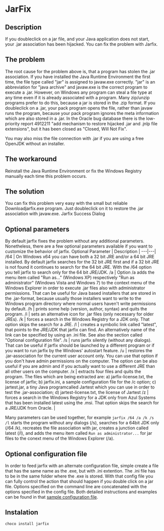 ﻿# JarFix

## Description

If you doubleclick on a jar file, and your Java application does not start, your .jar association has been hijacked. You can fix the problem with Jarfix.

## The problem

The root cause for the problem above is, that a program has stolen the .jar association. If you have installed the Java Runtime Environment the first time, the file type called "jar" is assigned to javaw.exe correctly. "jar" is an abbreviation for "java archive" and javaw.exe is the correct program to execute a .jar. However, on Windows any program can steal a file type at any time even if it is already associated with a program. Many zip/unzip programs prefer to do this, because a jar is stored in the .zip format.  If you doubleclick on a .jar, your pack program opens the file, rather than javaw runs the program, because your pack program ignores the meta information which are also stored in a .jar. In the Oracle bug database there is the low-priority report 4912211 "add mechanism to restore hijacked .jar and .jnlp file extensions", but it has been closed as "Closed, Will Not Fix".

You may also miss the file connection with .jar if you are using a free OpenJDK without an installer.

## The workaround

Reinstall the Java Runtime Environment or fix the Windows Registry manually each time this problem occurs.

## The solution

You can fix this problem very easy with the small but reliable Downloadjarfix.exe program. Just doubleclick on it to restore the .jar association with javaw.exe. 
Jarfix Success Dialog

## Optional parameters

By default jarfix fixes the problem without any additional parameters. Nonetheless, there are a few optional parameters available if you want to customize the behavior of jarfix.
Optional Parameter | Description |
---|---|
/64 | On Windows x64 you can have both a 32 bit JRE and/or a 64 bit JRE installed. By default jarfix searches for the 32 bit JRE first and if a 32 bit JRE is not found it continues to search for the 64 bit JRE. With the /64 option you tell jarfix to search only for the 64 bit JRE/JDK.
/a | Option /a adds the menu item called "Run as..." (Windows XP) respectively "Run as administrator" (Windows Vista and Windows 7) to the context menu of the Windows Explorer in order to execute .jar files also with administrator permissions. That can be useful for Java based installers that are stored in the .jar-format, because usually those installers want to write to the Windows program directory where normal users haven't write permissions by default.
/h | prints some help (version, author, syntax) and quits the program.
/i | sets an alternative icon for .jar files (only necessary for older JREs).
/k | forces a search in the Windows Registry for a JDK only. That option skips the search for a JRE.
/l | creates a symbolic link called "latest", that points to the JRE/JDK that jarfix can find. An alternatively name of the link can be specified by using an .ini file. See also the section called "Optional configuration file".
/s | runs jarfix silently (without any dialogs). That can be useful if jarfix should be launched by a different program or if you want to run jarfix by the Windows' autostart feature.
/u | restores the .jar-association for the current user account only. You can use that option if you don't have admin permissions on the computer. The option can be also useful if you are admin and if you actually want to use a different JRE than all other users on the computer.
/x | extracts four files and quits the program. The files which are being extracted are: a) jarfix-license.txt, the license of jarfix; b) jarfix.ini, a sample configuration file for the /c option; c) jartest.jar, a tiny Java programcalled Jartest which you can use in order to test the .jar-association; d) jartest-license.txt, the license of Jartest
/z | forces a search in the Windows Registry for a JDK only from Azul Systems that has been installed latest using the .msi. That option skips the search for a JRE/JDK from Oracle. |

Many parameters can be used together, for example `jarfix /64 /a /k /s /l` starts the program without any dialogs (/s), searches for a 64bit JDK only (/64 /k), recreates the file association with jar, creates a junction called latest (/l), and adds the menu item called `Run as administrator...` for jar files to the conext menu of the Windows Explorer (/a).

## Optional configuration file

In order to feed jarfix with an alternate configuration file, simple create a file that has the same name as the .exe, but with .ini extention. The .ini file has to be in the same folder where the .exe is stored. With that config file you can fully control the action that should happen if you double click on a jar file. Options specified on the command line are concatenated with the options specified in the config file. Both detailed instructions and examples can be found in that [sample configuration file](https://johann.loefflmann.net/downloads/jarfix.ini).

## Instalation

```powershell
choco install jarfix
```
